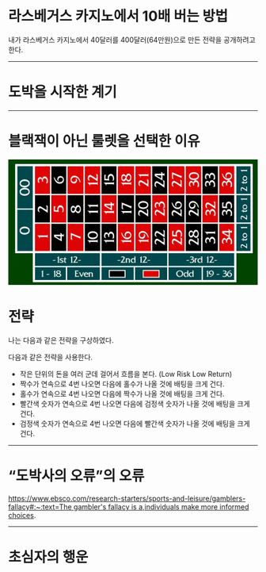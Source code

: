 # 라스베거스 카지노에서 10배 버는 방법

내가 라스베거스 카지노에서 40달러를 400달러(64만원)으로 만든 전략을 공개하려고 한다.

----------------------------------------------------------------------

# 도박을 시작한 계기

----------------------------------------------------------------------

# 블랙잭이 아닌 룰렛을 선택한 이유

![roullete.png](roullete.png)

# 전략

나는 다음과 같은 전략을 구상하였다.

다음과 같은 전략을 사용한다.

- 작은 단위의 돈을 여러 군데 걸어서 흐름을 본다. (Low Risk Low Return)
- 짝수가 연속으로 4번 나오면 다음에 홀수가 나올 것에 배팅을 크게 건다.
- 홀수가 연속으로 4번 나오면 다음에 짝수가 나올 것에 배팅을 크게 건다.
- 빨간색 숫자가 연속으로 4번 나오면 다음에 검정색 숫자가 나올 것에 배팅을 크게 건다.
- 검정색 숫자가 연속으로 4번 나오면 다음에 빨간색 숫자가 나올 것에 배팅을 크게 건다.

----------------------------------------------------------------------

# “도박사의 오류”의 오류

[https://www.ebsco.com/research-starters/sports-and-leisure/gamblers-fallacy#:~:text=The gambler's fallacy is a,individuals make more informed choices](https://www.ebsco.com/research-starters/sports-and-leisure/gamblers-fallacy#:~:text=The%20gambler's%20fallacy%20is%20a,individuals%20make%20more%20informed%20choices).

----------------------------------------------------------------------

# 초심자의 행운
